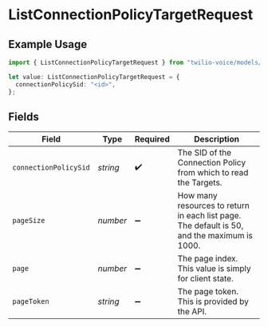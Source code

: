 # ListConnectionPolicyTargetRequest

## Example Usage

```typescript
import { ListConnectionPolicyTargetRequest } from "twilio-voice/models/operations";

let value: ListConnectionPolicyTargetRequest = {
  connectionPolicySid: "<id>",
};
```

## Fields

| Field                                                                                       | Type                                                                                        | Required                                                                                    | Description                                                                                 |
| ------------------------------------------------------------------------------------------- | ------------------------------------------------------------------------------------------- | ------------------------------------------------------------------------------------------- | ------------------------------------------------------------------------------------------- |
| `connectionPolicySid`                                                                       | *string*                                                                                    | :heavy_check_mark:                                                                          | The SID of the Connection Policy from which to read the Targets.                            |
| `pageSize`                                                                                  | *number*                                                                                    | :heavy_minus_sign:                                                                          | How many resources to return in each list page. The default is 50, and the maximum is 1000. |
| `page`                                                                                      | *number*                                                                                    | :heavy_minus_sign:                                                                          | The page index. This value is simply for client state.                                      |
| `pageToken`                                                                                 | *string*                                                                                    | :heavy_minus_sign:                                                                          | The page token. This is provided by the API.                                                |